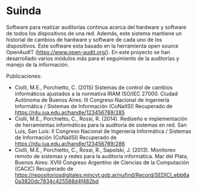 # Suinda
Software para realizar auditorías continua acerca del hardware y software de todos los dispositivos de una red. Además, este sistema mantiene un historial de cambios de hardware y software de cada uno de los dispositivos.
Este software esta basado en la herramienta open source OpenAudIT (https://www.open-audit.org/). En este proyecto se han desarrollado varios módulos más para el seguimiento de la auditorías y manejo de la información.

Publicaciones:
- Ciolli, M.E., Porchietto, C. (2015) Sistemas de control de cambios informáticos ajustados a la normativa IRAM ISO/IEC 27000. Ciudad Autónoma de Buenos Aires: III Congreso Nacional de Ingeniería Informática / Sistemas de Información (CoNaIISI)  Recuperado de https://rdu.iua.edu.ar/handle/123456789/285
- Ciolli, M.E., Porchietto, C., Rossi, R. (2014). Rediseño e implementación de herramientas informáticas para la auditoría de sistemas en red. San Luis, San Luis: II Congreso Nacional de Ingeniería Informática / Sistemas de Información (CoNaIISI) Recuperado de https://rdu.iua.edu.ar/handle/123456789/286
- Ciolli, M.E., Porchietto, C., Rossi, R., Sapolski, J. (2013). Monitoreo remoto de sistemas y redes para la auditoría informática. Mar del Plata, Buenos Aires: XVIII Congreso Argentino de Ciencias de la Computación (CACIC) Recuperado de https://repositoriosdigitales.mincyt.gob.ar/vufind/Record/SEDICI_ebb6a0a3820dc7834c425588d4f482bd
